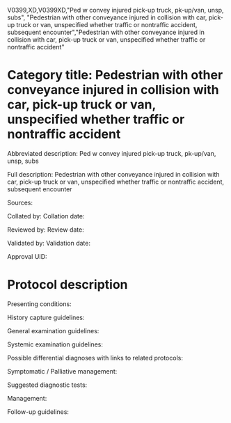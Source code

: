 V0399,XD,V0399XD,"Ped w convey injured pick-up truck, pk-up/van, unsp, subs", "Pedestrian with other conveyance injured in collision with car, pick-up truck or van, unspecified whether traffic or nontraffic accident, subsequent encounter","Pedestrian with other conveyance injured in collision with car, pick-up truck or van, unspecified whether traffic or nontraffic accident"
# Category title: Pedestrian with other conveyance injured in collision with car, pick-up truck or van, unspecified whether traffic or nontraffic accident

Abbreviated description: Ped w convey injured pick-up truck, pk-up/van, unsp, subs

Full description: Pedestrian with other conveyance injured in collision with car, pick-up truck or van, unspecified whether traffic or nontraffic accident, subsequent encounter

Sources:

Collated by:
Collation date:

Reviewed by:
Review date:

Validated by:
Validation date:

Approval UID:

# Protocol description

Presenting conditions:

History capture guidelines:

General examination guidelines:

Systemic examination guidelines:

Possible differential diagnoses with links to related protocols:

Symptomatic / Palliative management:

Suggested diagnostic tests:

Management:

Follow-up guidelines:
